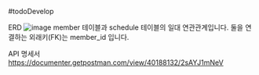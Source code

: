 #todoDevelop

ERD
![image](https://github.com/user-attachments/assets/bff7374b-c4dd-4797-be6f-efd9fee31561)
member 테이블과 schedule 테이블의 일대 연관관계입니다.
둘을 연결하는 외래키(FK)는 member_id 입니다.

API 명세서
https://documenter.getpostman.com/view/40188132/2sAYJ1mNeV
